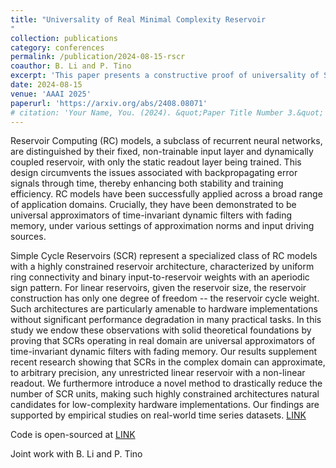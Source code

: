 ```yaml
---
title: "Universality of Real Minimal Complexity Reservoir
"
collection: publications
category: conferences
permalink: /publication/2024-08-15-rscr
coauthor: B. Li and P. Tino
excerpt: 'This paper presents a constructive proof of universality of Simple Cycle Reservoirs (SCR) in the real domain $$\mathbb{R}$$. Additionally we propose a novel method to drastically reduce the number of SCR units. The results are supported by numerical analysis on real-world time series datasets.'
date: 2024-08-15
venue: 'AAAI 2025'
paperurl: 'https://arxiv.org/abs/2408.08071'
# citation: 'Your Name, You. (2024). &quot;Paper Title Number 3.&quot; <i>GitHub Journal of Bugs</i>. 1(3).'
---
```


Reservoir Computing (RC) models, a subclass of recurrent neural networks, are distinguished by their fixed, non-trainable input layer and dynamically coupled reservoir, with only the static readout layer being trained. This design circumvents the issues associated with backpropagating error signals through time, thereby enhancing both stability and training efficiency. RC models have been successfully applied across a broad range of application domains. Crucially, they have been demonstrated to be universal approximators of time-invariant dynamic filters with fading memory, under various settings of approximation norms and input driving sources.

Simple Cycle Reservoirs (SCR) represent a specialized class of RC models with a highly constrained reservoir architecture, characterized by uniform ring connectivity and binary input-to-reservoir weights with an aperiodic sign pattern. For linear reservoirs, given the reservoir size, the reservoir construction has only one degree of freedom -- the reservoir cycle weight. Such architectures are particularly amenable to hardware implementations without significant performance degradation in many practical tasks. In this study we endow these observations with solid theoretical foundations by proving that SCRs operating in real domain are universal approximators of time-invariant dynamic filters with fading memory. Our results supplement recent research showing that SCRs in the complex domain can approximate, to arbitrary precision, any unrestricted linear reservoir with a non-linear readout. We furthermore introduce a novel method to drastically reduce the number of SCR units, making such highly constrained architectures natural candidates for low-complexity hardware implementations. Our findings are supported by empirical studies on real-world time series datasets. [LINK](https://arxiv.org/abs/2408.08071)

Code is open-sourced at [LINK](https://github.com/Lampertos/RSCR)

Joint work with B. Li and P. Tino